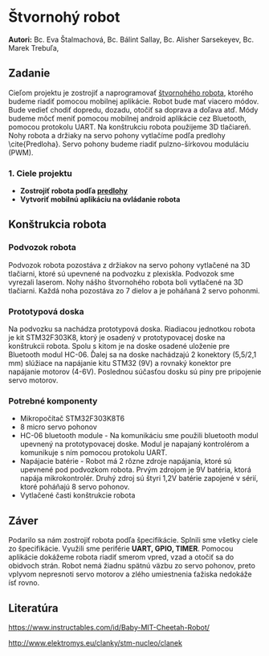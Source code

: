 # Štvornohý robot
__Autori:__ Bc. Eva Štalmachová, Bc. Bálint Sallay, Bc. Alisher Sarsekeyev, Bc. Marek Trebuľa,
 ## Zadanie

Cieľom projektu je zostrojiť a naprogramovať [štvornohého robota](https://www.youtube.com/watch?v=btEk4j-RCMY), ktorého budeme riadiť pomocou mobilnej aplikácie.
Robot bude mať viacero módov. Bude vedieť chodiť dopredu, dozadu, otočiť sa doprava a doľava atď. Módy budeme môcť
meniť pomocou mobilnej android aplikácie cez Bluetooth, pomocou protokolu UART. Na konštrukciu robota použijeme 3D
tlačiareň. Nohy robota a držiaky na servo pohony vytlačíme podľa predlohy \cite{Predloha}. Servo pohony budeme riadiť
pulzno-šírkovou moduláciu (PWM).

  ### 1. Ciele projektu
* __Zostrojiť robota podľa [predlohy](https://www.youtube.com/watch?v=btEk4j-RCMY)__
* __Vytvoriť mobilnú aplikáciu na ovládanie robota__

## Konštrukcia robota

### Podvozok robota

Podvozok robota pozostáva z držiakov na servo pohony vytlačené na 3D tlačiarni, ktoré sú upevnené na podvozku z plexiskla. Podvozok sme vyrezali laserom. Nohy nášho štvornohého robota boli vytlačené na 3D tlačiarni. Každá noha pozostáva zo 7 dielov  a je poháňaná 2 servo pohonmi.

### Prototypová doska

Na podvozku sa nachádza prototypová doska. Riadiacou jednotkou robota je kit STM32F303K8, ktorý je osadený v prototypovacej doske na konštrukcii robota. Spolu s kitom je na doske osadené uloženie pre Bluetooth modul HC-06. Ďalej sa na doske nachádzajú 2 konektory (5,5/2,1 mm) slúžiace na napájanie kitu STM32 (9V) a rovnaký konektor pre napájanie motorov (4-6V). Poslednou súčasťou dosku sú piny pre pripojenie servo motorov.

### Potrebné komponenty
* Mikropočítač STM32F303K8T6
* 8 micro servo pohonov
* HC-06 bluetooth module - Na komunikáciu sme použili bluetooth modul upevnený na prototypovacej doske. Modul je napajaný kontrolérom a komunikuje s ním pomocou protokolu UART. 
* Napájacie batérie - Robot má 2 rôzne zdroje napájania, ktoré sú upevnené pod podvozkom robota. Prvým zdrojom je 9V batéria, ktorá napája mikrokontrolér. Druhý zdroj sú štyri 1,2V batérie zapojené v sérií, ktoré poháňajú 8 servo pohonov.
* Vytlačené časti konštrukcie robota

## Záver

Podarilo sa nám zostrojiť robota podľa špecifikácie. Splnili sme všetky ciele zo špecifikácie. Využili sme periférie __UART, GPIO, TIMER__. Pomocou aplikácie dokážeme robota riadiť smerom vpred, vzad a otočiť sa do obidvoch strán. Robot nemá žiadnu spätnú väzbu zo servo pohonov, preto vplyvom nepresnoti servo motorov a zlého umiestnenia ťažiska nedokáže ísť rovno.



## Literatúra
https://www.instructables.com/id/Baby-MIT-Cheetah-Robot/

http://www.elektromys.eu/clanky/stm-nucleo/clanek
